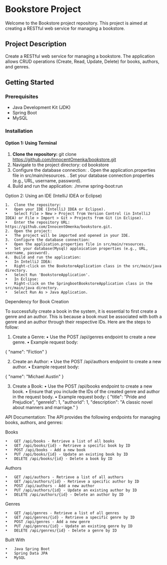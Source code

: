 # Bookstore Project

Welcome to the Bookstore project repository. This project is aimed at creating a RESTful web service for managing a bookstore.

## Project Description

Create a RESTful web service for managing a bookstore. The application allows CRUD operations (Create, Read, Update, Delete) for books, authors, and genres.

## Getting Started

### Prerequisites

- Java Development Kit (JDK)
- Spring Boot
- MySQL

### Installation
#### Option 1: Using Terminal

1. **Clone the repository:** git clone https://github.com/InnocentOmenka/bookstore.git
2. Navigate to the project directory: cd bookstore
3. Configure the database connection:
   . Open the application.properties file in src/main/resources.
   . Set your database connection properties (e.g., URL, username, password).
4. Build and run the application: ./mvnw spring-boot:run

Option 2: Using an IDE (IntelliJ IDEA or Eclipse)

	1.	Clone the repository:
	•	Open your IDE (IntelliJ IDEA or Eclipse).
	•	Select File > New > Project from Version Control (in IntelliJ IDEA) or File > Import > Git > Projects from Git (in Eclipse).
	•	Enter the repository URL: https://github.com/InnocentOmenka/bookstore.git.
	2.	Open the project:
	•	The project will be imported and opened in your IDE.
	3.	Configure the database connection:
	•	Open the application.properties file in src/main/resources.
	•	Set your database(Mysql) apploication properties (e.g., URL, username, password).
	4.	Build and run the application:
	•	In IntelliJ IDEA:
	•	Right-click on the BookstoreApplication class in the src/main/java directory.
	•	Select Run 'BookstoreApplication'.
	•	In Eclipse:
	•	Right-click on the SpringbootBookstoreApplication class in the src/main/java directory.
	•	Select Run As > Java Application.

 Dependency for Book Creation

To successfully create a book in the system, it is essential to first create a genre and an author. This is because a book must be associated with both a genre and an author through their respective IDs. Here are the steps to follow:

1. Create a Genre:
	•	Use the POST /api/genres endpoint to create a new genre.
	•	Example request body:

 {
  "name": "Fiction"
 }

2. Create an Author:
	•	Use the POST /api/authors endpoint to create a new author.
	•	Example request body:

  {
  "name": "Michael Austin"
  }

3. Create a Book:
	•	Use the POST /api/books endpoint to create a new book.
	•	Ensure that you include the IDs of the created genre and author in the request body.
	•	Example request body:
{
  "title": "Pride and Prejudice",
  "genreId": 1,
  "authorId": 1,
  "description": "A classic novel about manners and marriage."
}


API Documentation:
The API provides the following endpoints for managing books, authors, and genres:

Books

	•	GET /api/books - Retrieve a list of all books
	•	GET /api/books/{id} - Retrieve a specific book by ID
	•	POST /api/books - Add a new book
	•	PUT /api/books/{id} - Update an existing book by ID
	•	DELETE /api/books/{id} - Delete a book by ID

Authors

	•	GET /api/authors - Retrieve a list of all authors
	•	GET /api/authors/{id} - Retrieve a specific author by ID
	•	POST /api/authors - Add a new author
	•	PUT /api/authors/{id} - Update an existing author by ID
	•	DELETE /api/authors/{id} - Delete an author by ID

Genres

	•	GET /api/genres - Retrieve a list of all genres
	•	GET /api/genres/{id} - Retrieve a specific genre by ID
	•	POST /api/genres - Add a new genre
	•	PUT /api/genres/{id} - Update an existing genre by ID
	•	DELETE /api/genres/{id} - Delete a genre by ID

Built With

	•	Java Spring Boot
	•	Spring Data JPA
	•	MySQL
